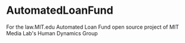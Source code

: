 # AutomatedLoanFund
For the law.MIT.edu Automated Loan Fund open source project of MIT Media Lab's Human Dynamics Group
